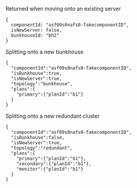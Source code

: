 
Returned when moving onto an existing server
```
{
  componentId: "asf09s0nafs0-fakecomponentID",
  isNewServer: false,
  bunkhouseId: "bh2"
}
```
Splitting onto a new bunkhouse
```
{
  "componentId":"asf09s0nafs0-fakecomponentID",
  "isBunkhouse":true,
  "isNewServer":true,
  "topology":"bunkhouse",
  "plans":{
    "primary":{"planId":"b1"}
  }
}
```

Splitting onto a new redundant cluster
```
{
  "componentId":"asf09s0nafs0-fakecomponentID",
  "isBunkhouse":false,
  "isNewServer":true,
  "topology":"redundant",
  "plans":{
    "primary":{"planId":"b1"},
    "secondary":{"planId":"b1"},
    "monitor":{"planId":"b1"}
  }
}
```
